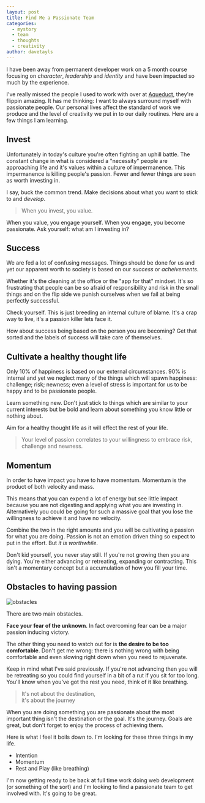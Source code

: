 ```yaml
---
layout: post
title: Find Me a Passionate Team
categories:
  - mystory
  - team
  - thoughts
  - creativity
author: davetayls
---
```


I have been away from permanent developer work on a 5 month course focusing on _character_, _leadership_ and _identity_ and have been impacted so much by the experience.

I've really missed the people I used to work with over at [Aqueduct](http://www.aqueduct.co.uk), they're flippin amazing. It has me thinking: I want to always surround myself with passionate people. Our personal lives affect the standard of work we produce and the level of creativity we put in to our daily routines. Here are a few things I am learning.

Invest
---
Unfortunately in today's culture you're often fighting an uphill battle. The constant change in what is considered a "necessity" people are approaching life and it's values within a culture of impermanence. This impermanence is killing people's passion. Fewer and fewer things are seen as worth investing in.

I say, buck the common trend. Make decisions about what you want to stick to and _develop_.

> When you invest, you value.

When you value, you engage yourself. When you engage, you become passionate. Ask yourself: what am I investing in?

Success
---
We are fed a lot of confusing messages. Things should be done for us and yet our apparent worth to society is based on our _success_ or _acheivements_.

Whether it's the cleaning at the office or the "app for that" mindset. It's so frustrating that people can be so afraid of responsibility and risk in the small things and on the flip side we punish ourselves when we fail at being perfectly successful.

Check yourself. This is just breeding an internal culture of blame. It's a crap way to live, it's a passion killer lets face it.

How about success being based on the person you are becoming? Get that sorted and the labels of success will take care of themselves.

Cultivate a healthy thought life
---
Only 10% of happiness is based on our external circumstances. 90% is internal and yet we neglect many of the things which will spawn happiness: challenge; risk; newness; even a level of stress is important for us to be happy and to be passionate people.

Learn something new. Don't just stick to things which are similar to your current interests but be bold and learn about something you know little or nothing about.

Aim for a healthy thought life as it will effect the rest of your life.

> Your level of passion correlates to
> your willingness to embrace
> risk, challenge and newness.

Momentum
---
In order to have impact you have to have momentum. Momentum is the product of both velocity and mass.

This means that you can expend a lot of energy but see little impact because you are not digesting and applying what you are investing in. Alternatively you could be going for such a massive goal that you lose the willingness to achieve it and have no velocity.

Combine the two in the right amounts and you will be cultivating a passion for what you are doing. Passion is not an emotion driven thing so expect to put in the effort. But _it is worthwhile_.

Don't kid yourself, you never stay still. If you're not growing then you are dying. You're either advancing or retreating, expanding or contracting. This isn't a momentary concept but a accumulation of how you fill your time.

Obstacles to having passion
---

![obstacles](https://lh3.googleusercontent.com/-MPGAlY_PAP4/T_CoT6TTDwI/AAAAAAAAqw4/2MWTiBxDz2s/s800/skitched-20120623-212611.jpg)

There are two main obstacles.

**Face your fear of the unknown**. In fact overcoming fear can be a major passion inducing victory.

The other thing you need to watch out for is **the desire to be too comfortable**. Don't get me wrong: there is nothing wrong with being comfortable and even slowing right down when you need to rejuvenate.

Keep in mind what I've said previously. If you're not advancing then you will be retreating so you could find yourself in a bit of a rut if you sit for too long. You'll know when you've got the rest you need, think of it like breathing.

> It's not about the destination,<br />
> it's about the journey

When you are doing something you are passionate about the most important thing isn't the destination or the goal. It's the journey. Goals are great, but don't forget to enjoy the process of achieving them.

Here is what I feel it boils down to. I'm looking for these three things in my life.

- Intention
- Momentum
- Rest and Play (like breathing)

I'm now getting ready to be back at full time work doing web development (or something of the sort) and I'm looking to find a passionate team to get involved with. It's going to be great.
